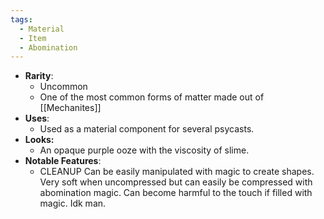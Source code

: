 ```yaml
---
tags:
  - Material
  - Item
  - Abomination
---
```

- **Rarity**:
	- Uncommon
	- One of the most common forms of matter made out of [[Mechanites]]
- **Uses**:
	- Used as a material component for several psycasts. 
- **Looks:**
	- An opaque purple ooze with the viscosity of slime.
- **Notable Features**:
	- CLEANUP Can be easily manipulated with magic to create shapes. Very soft when uncompressed but can easily be compressed with abomination magic. Can become harmful to the touch if filled with magic. Idk man.